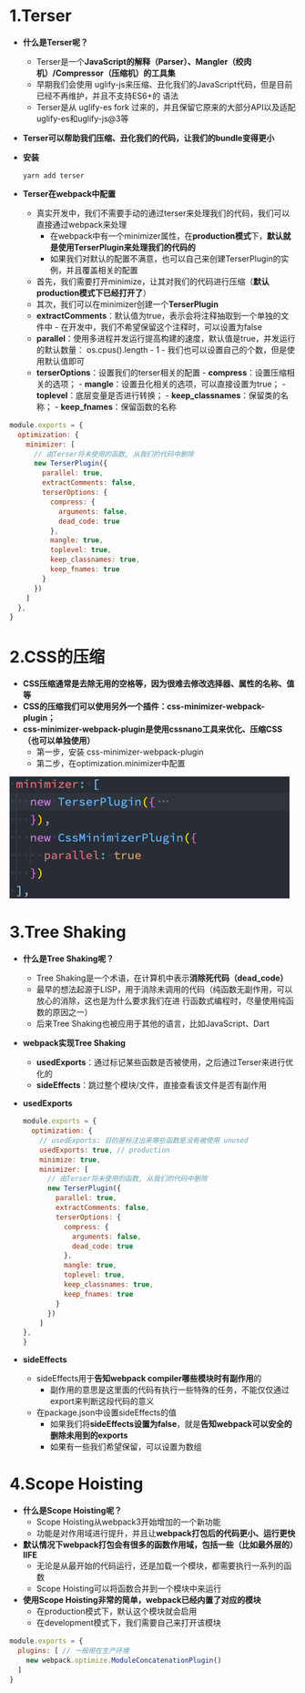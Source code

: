 # 1.Terser

- **什么是Terser呢？**
  - Terser是一个**JavaScript的解释（Parser）、Mangler（绞肉机）/Compressor（压缩机）的工具集**
  - 早期我们会使用 uglify-js来压缩、丑化我们的JavaScript代码，但是目前已经不再维护，并且不支持ES6+的
    语法
  - Terser是从 uglify-es fork 过来的，并且保留它原来的大部分API以及适配 uglify-es和uglify-js@3等

- **Terser可以帮助我们压缩、丑化我们的代码，让我们的bundle变得更小**

- **安装**

  ```shell
  yarn add terser
  ```

- **Terser在webpack中配置**

  - 真实开发中，我们不需要手动的通过terser来处理我们的代码，我们可以直接通过webpack来处理
    - 在webpack中有一个minimizer属性，在**production模式**下，**默认就是使用TerserPlugin来处理我们的代码的**
    -  如果我们对默认的配置不满意，也可以自己来创建TerserPlugin的实例，并且覆盖相关的配置
  - 首先，我们需要打开minimize，让其对我们的代码进行压缩（**默认production模式下已经打开了**）
  -  其次，我们可以在minimizer创建一个**TerserPlugin**
    -  **extractComments**：默认值为true，表示会将注释抽取到一个单独的文件中
      - 在开发中，我们不希望保留这个注释时，可以设置为false
    -  **parallel**：使用多进程并发运行提高构建的速度，默认值是true，并发运行的默认数量： os.cpus().length - 1
      - 我们也可以设置自己的个数，但是使用默认值即可
    -  **terserOptions**：设置我们的terser相关的配置
      - **compress**：设置压缩相关的选项；
      - **mangle**：设置丑化相关的选项，可以直接设置为true；
      -  **toplevel**：底层变量是否进行转换；
      - **keep_classnames**：保留类的名称；
      -  **keep_fnames**：保留函数的名称

```js
module.exports = {
  optimization: {
    minimizer: [
      // 由Terser将未使用的函数, 从我们的代码中删除
      new TerserPlugin({
        parallel: true,
        extractComments: false,
        terserOptions: {
          compress: {
            arguments: false,
            dead_code: true
          },
          mangle: true,
          toplevel: true,
          keep_classnames: true,
          keep_fnames: true
        }
      })
    ]
  },
}	


```



# 2.CSS的压缩

- **CSS压缩通常是去除无用的空格等，因为很难去修改选择器、属性的名称、值等**
- **CSS的压缩我们可以使用另外一个插件：css-minimizer-webpack-plugin；**
- **css-minimizer-webpack-plugin是使用cssnano工具来优化、压缩CSS（也可以单独使用）**
  - 第一步，安装 css-minimizer-webpack-plugin
  - 第二步，在optimization.minimizer中配置

![image-20220113175139087](assets/image-20220113175139087.png)

# 3.Tree Shaking

- **什么是Tree Shaking呢？**
  - Tree Shaking是一个术语，在计算机中表示**消除死代码（dead_code）**
  - 最早的想法起源于LISP，用于消除未调用的代码（纯函数无副作用，可以放心的消除，这也是为什么要求我们在进
    行函数式编程时，尽量使用纯函数的原因之一）
  - 后来Tree Shaking也被应用于其他的语言，比如JavaScript、Dart
- **webpack实现Tree Shaking**
  - **usedExports**：通过标记某些函数是否被使用，之后通过Terser来进行优化的
  - **sideEffects**：跳过整个模块/文件，直接查看该文件是否有副作用

- **usedExports**

  ```js
  module.exports = {
    optimization: {
      // usedExports: 目的是标注出来哪些函数是没有被使用 unused
      usedExports: true, // production
      minimize: true,
      minimizer: [
        // 由Terser将未使用的函数, 从我们的代码中删除
        new TerserPlugin({
          parallel: true,
          extractComments: false,
          terserOptions: {
            compress: {
              arguments: false,
              dead_code: true
            },
            mangle: true,
            toplevel: true,
            keep_classnames: true,
            keep_fnames: true
          }
        })
      ]
  },
  }
  ```

  

- **sideEffects**

  - sideEffects用于**告知webpack compiler哪些模块时有副作用**的
    - 副作用的意思是这里面的代码有执行一些特殊的任务，不能仅仅通过export来判断这段代码的意义
  - 在package.json中设置sideEffects的值
    - 如果我们将**sideEffects设置为false**，就是**告知webpack可以安全的删除未用到的exports**
    - 如果有一些我们希望保留，可以设置为数组



# 4.Scope Hoisting

- **什么是Scope Hoisting呢？**
  - Scope Hoisting从webpack3开始增加的一个新功能
  - 功能是对作用域进行提升，并且让**webpack打包后的代码更小、运行更快**
- **默认情况下webpack打包会有很多的函数作用域，包括一些（比如最外层的）IIFE**
  - 无论是从最开始的代码运行，还是加载一个模块，都需要执行一系列的函数
  - Scope Hoisting可以将函数合并到一个模块中来运行
- **使用Scope Hoisting非常的简单，webpack已经内置了对应的模块**
  - 在production模式下，默认这个模块就会启用
  - 在development模式下，我们需要自己来打开该模块

```js
module.exports = {
  plugins: [ // 一般用在生产环境
    new webpack.optimize.ModuleConcatenationPlugin()
  ]
}
```

